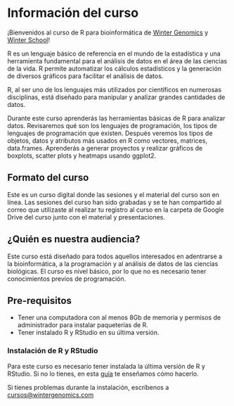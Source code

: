 # Información del curso

<p align="justify">

¡Bienvenidos al curso de R para bioinformática de [Winter Genomics](https://www.wintergenomics.com/) y [Winter School](https://www.wintergenomics.com/index.php/soluciones/winter-school/)!

R es un lenguaje básico de referencia en el mundo de la estadística y una herramienta fundamental para el análisis de datos en el área de las ciencias de la vida. R permite automatizar los cálculos estadísticos y la generación de diversos gráficos para facilitar el análisis de datos. 

R, al ser uno de los lenguajes más utilizados por científicos en numerosas disciplinas, está diseñado para manipular y analizar grandes cantidades de datos.


Durante este curso aprenderás las herramientas básicas de R para analizar datos. Revisaremos qué son los lenguajes de programación, los tipos de lenguajes de programación que existen. Después veremos los tipos de objetos, datos y atributos más usados en R como vectores, matrices, data.frames. Aprenderás a generar proyectos y realizar gráficos de boxplots, scatter plots y heatmaps usando ggplot2.

</p>

## Formato del curso

<p align="justify">

Este es un curso digital donde las sesiones y el material del curso son en línea. Las sesiones del curso han sido grabadas y se te han compartido al correo que utilizaste al realizar tu registro al curso en la carpeta de Google Drive del curso junto con el material y presentaciones. 
</p>

## ¿Quién es nuestra audiencia?

<p align="justify">

Este curso está diseñado para todos aquellos interesados en adentrarse a la bioinformática, a la programación y al análisis de datos de las ciencias biológicas. El curso es nivel básico, por lo que no es necesario tener conocimientos previos de programación.

</p>

## Pre-requisitos

- Tener una computadora con al menos 8Gb de memoria y permisos de administrador para instalar paqueterías de R.
- Tener instalado R y RStudio en su última versión.

### Instalación de R y RStudio
<p align="justify">

Para este curso es necesario tener instalada la última versión de R y RStudio. Si no lo tienes, en esta [guía](https://drive.google.com/file/d/1yFlFoG_cjpVyOhGHaB5I76xXASDmp70_/view) te enseñamos cómo hacerlo.

Si tienes problemas durante la instalación, escríbenos a cursos@wintergenomics.com

</p>
